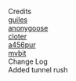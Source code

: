 Credits\
[guiles](https://scratch.mit.edu/users/guiles/)\
[anonygoose](https://penguinmod.com/profile?user=anonygoose)\
[cloter](https://scratch.mit.edu/users/cloter/)\
[a456pur](https://github.com/a456pur)\
[mvbit](https://penguinmod.com/profile?user=mvbit)\
Change Log\
Added tunnel rush

